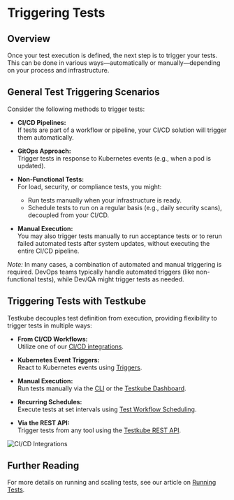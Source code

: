 # Triggering Tests

## Overview

Once your test execution is defined, the next step is to trigger your tests. This can be done in various ways—automatically or manually—depending on your process and infrastructure.

## General Test Triggering Scenarios

Consider the following methods to trigger tests:

- **CI/CD Pipelines:**  
  If tests are part of a workflow or pipeline, your CI/CD solution will trigger them automatically.

- **GitOps Approach:**  
  Trigger tests in response to Kubernetes events (e.g., when a pod is updated).

- **Non-Functional Tests:**  
  For load, security, or compliance tests, you might:

  - Run tests manually when your infrastructure is ready.
  - Schedule tests to run on a regular basis (e.g., daily security scans), decoupled from your CI/CD.

- **Manual Execution:**  
  You may also trigger tests manually to run acceptance tests or to rerun failed automated tests after system updates, without executing the entire CI/CD pipeline.

_Note:_ In many cases, a combination of automated and manual triggering is required. DevOps teams typically handle automated triggers (like non-functional tests), while Dev/QA might trigger tests as needed.

## Triggering Tests with Testkube

Testkube decouples test definition from execution, providing flexibility to trigger tests in multiple ways:

- **From CI/CD Workflows:**  
  Utilize one of our [CI/CD integrations](../articles/cicd-overview.mdx).

- **Kubernetes Event Triggers:**  
  React to Kubernetes events using [Triggers](../articles/test-triggers).

- **Manual Execution:**  
  Run tests manually via the [CLI](../articles/install/1-cli.mdx) or the [Testkube Dashboard](../articles/testkube-dashboard-explore.md).

- **Recurring Schedules:**  
  Execute tests at set intervals using [Test Workflow Scheduling](../articles/test-workflows.md).

- **Via the REST API:**  
  Trigger tests from any tool using the [Testkube REST API](/openapi/overview).

![CI/CD Integrations](../img/concepts-cicd-integrations.png)

## Further Reading

For more details on running and scaling tests, see our article on [Running Tests](../articles/running-scaling-tests.md).
